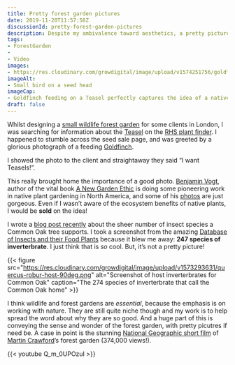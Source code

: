 ```yaml
---
title: Pretty forest garden pictures
date: 2019-11-20T11:57:58Z
discussionId: pretty-forest-garden-pictures
description: Despite my ambivalence toward aesthetics, a pretty picture can connect a wildlife forest garden with a wider audience
tags: 
- ForestGarden
- 
- Video
images: 
- https://res.cloudinary.com/growdigital/image/upload/v1574251756/goldfinch-pl1000000968.jpg
imageAlt:
- Small bird on a seed head
imageCap:
- Goldfinch feeding on a Teasel perfectly captures the idea of a native wildlife garden
draft: false
---
```


Whilst designing a [small wildlife forest garden](https://app.simplenote.com/p/JZlZ1N) for some clients in London, I was searching for information about the [Teasel](https://pfaf.org/user/Plant.aspx?LatinName=Dipsacus+fullonum) on the [RHS plant finder](https://www.rhs.org.uk/Plants/Search-Form). I happened to stumble across the seed sale page, and was greeted by a glorious photograph of a feeding [Goldfinch]().

I showed the photo to the client and straightaway they said “I want Teasels!”. 

This really brought home the importance of a good photo. [Benjamin Vogt](https://www.monarchgard.com), author of the vital book [A New Garden Ethic](https://newsociety.com/Books/N/A-New-Garden-Ethic) is doing some pioneering work in native plant gardening in North America, and some of his [photos](https://www.monarchgard.com/portfolio.html) are just gorgeous. Even if I wasn’t aware of the ecosystem benefits of native plants, I would be **sold** on the idea!

I wrote a [blog post recently](https://www.forestgarden.wales/blog/screenshot-think-native-plants/) about the sheer number of insect species a Common Oak tree supports. I took a screenshot from the amazing [Database of Insects and their Food Plants](https://www.brc.ac.uk/dbif/hosts.aspx) because it blew me away: **247 species of inverterbrate**. I just think that is _so_ cool. But, it’s not a pretty picture!

{{< figure src="https://res.cloudinary.com/growdigital/image/upload/v1573293631/quercus-robur-host-90deg.png" alt="Screenshot of host inverterbrates for Common Oak" caption="The 274 species of inverterbrate that call the Common Oak home" >}}

I think wildlife and forest gardens are _essential_, because the emphasis is on working with nature. They are still quite niche though and my work is to help spread the word about why they are so good. And a huge part of this is conveying the sense and wonder of the forest garden, with pretty picutres if need be. A case in point is the stunning [National Geographic short film](https://www.nationalgeographic.com/video/shorts/1438178883749/) of [Martin Crawford](https://www.agroforestry.co.uk)’s forest garden (374,000 views!). 

{{< youtube Q_m_0UPOzuI >}}
